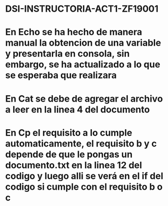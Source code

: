 # DSI-INSTRUCTORIA-ACT1-ZF19001

# En Echo se ha hecho de manera manual la obtencion de una variable y presentarla en consola, sin embargo, se ha actualizado a lo que se esperaba que realizara

# En Cat se debe de agregar el archivo a leer en la linea 4 del documento

# En Cp el requisito a lo cumple automaticamente, el requisito b y c depende de que le pongas un documento.txt en la linea 12 del codigo y luego alli se verá en el if del codigo si cumple con el requisito b o c